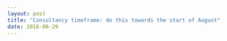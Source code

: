 ```yaml
---
layout: post
title: "Consultancy timeframe: do this towards the start of August"
date: 2016-06-29
---
```



